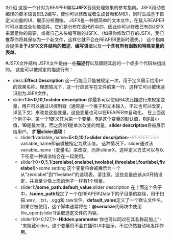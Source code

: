 #介绍
这是一个针对为REAPER编写**JSFX**音频处理效果的参考指南。JSFX用动态编译的脚本语言EEL2编写，使你可以修改或者生成音频和MIDI，同时生成基于自定义向量的UI、展示分析图像。
JSFX是一种很简单的文本文件，在载入REAPER时可以变成全功能插件。它们是分布在源代码中的，因此你可以修改已有的JSFX来满足你的需要，或者自己从头编写新的JSFX。（如果你修改已存的JSFX，我们推荐你将其保存为一个新文件，这样它就不会在REAPER更新时遗失。）
这个指南会提供**关于JSFX文件结构的概述**、**编写语法**以及**一个含有所有函数和特殊变量的表单**。

#JSFX文件结构
JSFX文件是由一些**描述行**以及跟随其后的一个或多个代码块组成的。
这些可以被规定的描述行有：
* desc:**Effect Description**
  这一行能且只能被规定一次，用于定义展示给用户的效果名称。理想情况下，这一行应该写在文件的第一行，这样它可以被快速识别为JSFX文件。
* slider**1:5<0,10,1>slider description**
  你最多可以使用64次此描述行来规定变量，用户可以通过UI控制器（通常是一个推子和文本输入，不过也可以改变，详见下文）来改变这些变量。这些变量也可以在REAPER中自动化。
  在上面这个例子中，第一个**1**定义其为第一个变量，**5**是这个变量的默认值，**0**是最小值，**10**是最大值，而之后的**1**是单次改变的增量。**slider description**将被展示给用户。
  **扩展slider选项：**
  * slider**1**:variable_name=**5<0,10,1>slider description**--<font color=#aaaaaa>*REAPER 5.0+*</font>
  variable_name即前缀被指定为默认值， 这种情况下，slider通过该variable_name（变量名）来改变，而非sliderX。这种定义方式可以与以下任意一种语法结合在一起使用。
  * slider1:0<**0**,5,**1**{**zerolabel,onelabel,twolabel,threelabel,fourlabel,fivelabel**}>some setting
  这个变量将会被展示为一个从"zerolabel"到"fivelabel"的选项表。请注意，这些变量应该从0开始设定，并且至少像上面的例子一样有1个增量。
  * slider1:**/some_path:default_value**:slider description
   在上面这个例子中，**/some_path**规定了一个在REAPER\Data下的子目录的路径，用于扫描.wav，.txt，.ogg和.raw文件。**default_value**定义了一个默认文件名。如果它被使用，这个脚本通常将在：**@serialize**代码块中使用file_open(slider1)读取选定文件的内容。
   * slider1:0<0,127,1>-**Hidden parameter**
   你也可以同过在其名称前加上"-"来隐藏slider。这个变量将不会在插件UI中显示，不过仍然自动地发挥作用。 
